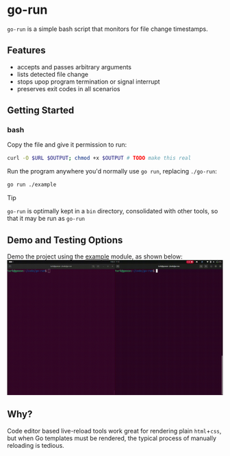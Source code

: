 # go-run

`go-run` is a simple bash script that monitors for file change timestamps.

## Features
- accepts and passes arbitrary arguments
- lists detected file change
- stops upop program termination or signal interrupt
- preserves exit codes in all scenarios

## Getting Started
### bash
Copy the file and give it permission to run:
```sh
curl -O $URL $OUTPUT; chmod +x $OUTPUT # TODO make this real
```

Run the program anywhere you'd normally use `go run`, replacing `./go-run`:
```sh
go run ./example
```

> [!TIP]
> `go-run` is optimally kept in a `bin` directory, consolidated with other tools, so that it may be run as `go-run`

## Demo and Testing Options
Demo the project using the [example](./example/) module, as shown below:
![gif](./example.gif)


## Why?

Code editor based live-reload tools work great for rendering plain `html`+`css`, but when Go templates must be rendered, the typical process of manually reloading is tedious.
